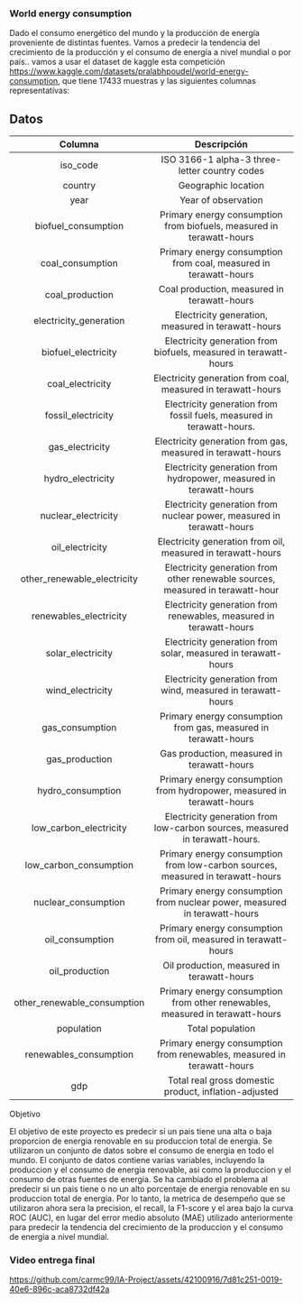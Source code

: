 ### World energy consumption

Dado el consumo energético del mundo y la producción de energía proveniente de distintas fuentes. Vamos a predecir la tendencia del crecimiento de la producción y el consumo de energía a nivel mundial o por país..
vamos a usar el dataset de kaggle esta competición https://www.kaggle.com/datasets/pralabhpoudel/world-energy-consumption, que tiene 17433 muestras y las siguientes columnas representativas:

## Datos

| Columna                             | Descripción                                                                    |
|:-----------------------------------:|:------------------------------------------------------------------------------:|
| iso_code                            | ISO 3166-1 alpha-3 three-letter country codes                                  |
| country                             | Geographic location                                                            |
| year                                | Year of observation                                                            |
| biofuel_consumption                 | Primary energy consumption from biofuels, measured in terawatt-hours           |
| coal_consumption                    | Primary energy consumption from coal, measured in terawatt-hours               |
| coal_production                     | Coal production, measured in terawatt-hours                                    |
| electricity_generation              | Electricity generation, measured in terawatt-hours                             |
| biofuel_electricity                 | Electricity generation from biofuels, measured in terawatt-hours               |
| coal_electricity                    | Electricity generation from coal, measured in terawatt-hours                   |
| fossil_electricity                  | Electricity generation from fossil fuels, measured in terawatt-hours.          |
| gas_electricity                     | Electricity generation from gas, measured in terawatt-hours                    |
| hydro_electricity                   | Electricity generation from hydropower, measured in terawatt-hours             |
| nuclear_electricity                 | Electricity generation from nuclear power, measured in terawatt-hours          |
| oil_electricity                     | Electricity generation from oil, measured in terawatt-hours                    |
| other_renewable_electricity         | Electricity generation from other renewable sources, measured in terawatt-hour |
| renewables_electricity              | Electricity generation from renewables, measured in terawatt-hours             |
| solar_electricity                   | Electricity generation from solar, measured in terawatt-hours                  |
| wind_electricity                    | Electricity generation from wind, measured in terawatt-hours                   |
| gas_consumption                     | Primary energy consumption from gas, measured in terawatt-hours                |
| gas_production                      | Gas production, measured in terawatt-hours                                     |
| hydro_consumption                   | Primary energy consumption from hydropower, measured in terawatt-hours         |
| low_carbon_electricity              | Electricity generation from low-carbon sources, measured in terawatt-hours.    |
| low_carbon_consumption              | Primary energy consumption from low-carbon sources, measured in terawatt-hours |
| nuclear_consumption                 | Primary energy consumption from nuclear power, measured in terawatt-hours      |
| oil_consumption                     | Primary energy consumption from oil, measured in terawatt-hours                |
| oil_production                      | Oil production, measured in terawatt-hours                                     |
| other_renewable_consumption         | Primary energy consumption from other renewables, measured in terawatt-hours   |
| population                          | Total population                                                               |
| renewables_consumption              | Primary energy consumption from renewables, measured in terawatt-hours         |
| gdp                                 | Total real gross domestic product, inflation-adjusted                          |


Objetivo

El objetivo de este proyecto es predecir si un pais tiene una alta o baja proporcion de energia
renovable en su produccion total de energia. Se utilizaron un conjunto de datos sobre el
consumo de energia en todo el mundo. El conjunto de datos contiene varias variables,
incluyendo la produccion y el consumo de energia renovable, asi como la produccion y el
consumo de otras fuentes de energia.
Se ha cambiado el problema al predecir si un pais tiene o no un alto porcentaje de energia
renovable en su produccion total de energia. Por lo tanto, la metrica de desempeño que se
utilizaron ahora sera la precision, el recall, la F1-score y el area bajo la curva ROC (AUC), en lugar del error medio absoluto (MAE) utilizado anteriormente para predecir la tendencia del crecimiento de la produccion y el consumo de energia a nivel mundial.


### Video entrega final

https://github.com/carmc99/IA-Project/assets/42100916/7d81c251-0019-40e6-896c-aca8732df42a



